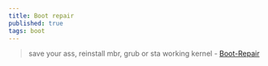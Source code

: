 ```yaml
---
title: Boot repair
published: true
tags: boot
---
```

> save your ass, reinstall mbr, grub or sta working kernel - [Boot-Repair](https://help.ubuntu.com/community/Boot-Repair)